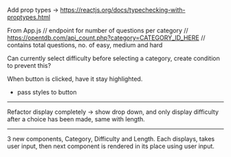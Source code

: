 Add prop types -> https://reactjs.org/docs/typechecking-with-proptypes.html

From App.js
// endpoint for number of questions per category
// https://opentdb.com/api_count.php?category=CATEGORY_ID_HERE
// contains total questions, no. of easy, medium and hard

Can currently select difficulty before selecting a category, create condition to prevent this?

When button is clicked, have it stay highlighted.
- pass styles to button



***
  Refactor display completely -> show drop down, and only display difficulty after a choice has been made, same with length.
***

3 new components, Category, Difficulty and Length. Each displays, takes user input, then next component is rendered in its place using user input.